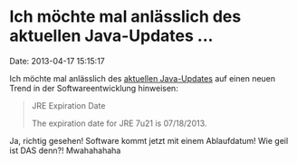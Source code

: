 Ich möchte mal anlässlich des aktuellen Java-Updates \...
=========================================================

Date: 2013-04-17 15:15:17

Ich möchte mal anlässlich des [aktuellen
Java-Updates](http://www.oracle.com/technetwork/java/javase/7u21-relnotes-1932873.html)
auf einen neuen Trend in der Softwareentwicklung hinweisen:

> JRE Expiration Date
>
> The expiration date for JRE 7u21 is 07/18/2013.

Ja, richtig gesehen! Software kommt jetzt mit einem Ablaufdatum! Wie
geil ist DAS denn?! Mwahahahaha
